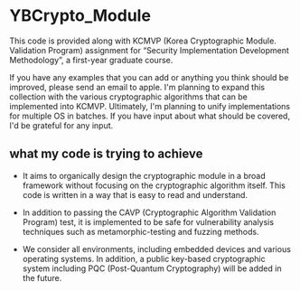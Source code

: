 # YBCrypto_Module

This code is provided along with KCMVP (Korea Cryptographic Module. Validation Program) assignment for “Security Implementation Development Methodology”, a first-year graduate course.

If you have any examples that you can add or anything you think should be improved, please send an email to apple. I'm planning to expand this collection with the various cryptographic algorithms that can be implemented into KCMVP. Ultimately, I'm planning to unify implementations for multiple OS in batches. If you have input about what should be covered, I'd be grateful for any input.

## what my code is trying to achieve

- It aims to organically design the cryptographic module in a broad framework without focusing on the cryptographic algorithm itself. This code is written in a way that is easy to read and understand.

- In addition to passing the CAVP (Cryptographic Algorithm Validation Program) test, it is implemented to be safe for vulnerability analysis techniques such as metamorphic-testing and fuzzing methods.

- We consider all environments, including embedded devices and various operating systems. In addition, a public key-based cryptographic system including PQC (Post-Quantum Cryptography) will be added in the future.
